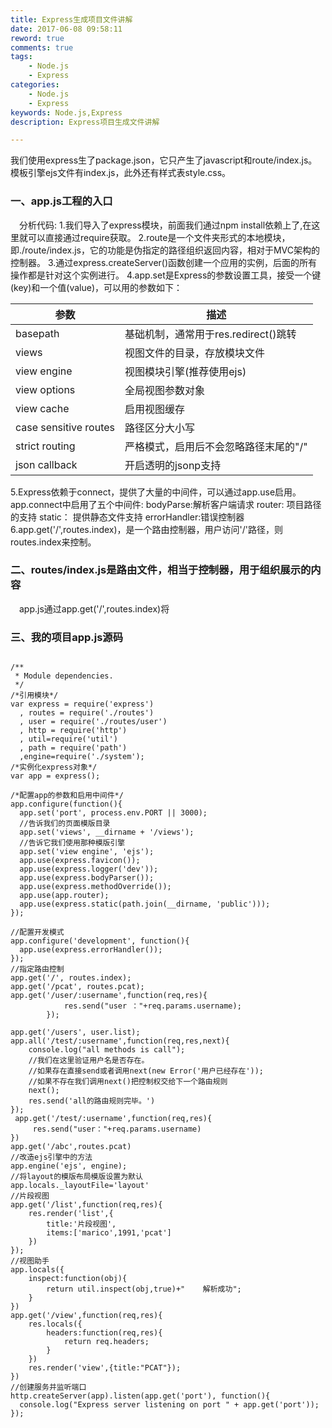```yaml
---
title: Express生成项目文件讲解
date: 2017-06-08 09:58:11
reword: true
comments: true
tags:
	- Node.js
	- Express
categories:
	- Node.js
	- Express
keywords: Node.js,Express
description: Express项目生成文件讲解

---
```

我们使用express生了package.json，它只产生了javascript和route/index.js。模板引擎ejs文件有index.js，此外还有样式表style.css。
### 一、app.js工程的入口
&emsp;分析代码:
1.我们导入了express模块，前面我们通过npm install依赖上了,在这里就可以直接通过require获取。
2.route是一个文件夹形式的本地模块，即./route/index.js，它的功能是伪指定的路径组织返回内容，相对于MVC架构的控制器。
3.通过express.createServer()函数创建一个应用的实例，后面的所有操作都是针对这个实例进行。
4.app.set是Express的参数设置工具，接受一个键(key)和一个值(value)，可以用的参数如下：

|    参数 |描述     | 
| --- | --- |
|   basepath  |基础机制，通常用于res.redirect()跳转   |  
|    views | 视图文件的目录，存放模块文件    |  
|    view engine | 视图模块引擎(推荐使用ejs)    |  
| view options| 全局视图参数对象|
|view cache|启用视图缓存|
|case sensitive routes|路径区分大小写|
|strict routing|严格模式，启用后不会忽略路径末尾的"/"|
|json callback|开启透明的jsonp支持|
5.Express依赖于connect，提供了大量的中间件，可以通过app.use启用。app.connect中启用了五个中间件:
bodyParse:解析客户端请求
router: 项目路径的支持
static： 提供静态文件支持
errorHandler:错误控制器
6.app.get('/',routes.index)，是一个路由控制器，用户访问'/'路径，则routes.index来控制。
### 二、routes/index.js是路由文件，相当于控制器，用于组织展示的内容
&emsp;app.js通过app.get('/',routes.index)将
### 三、我的项目app.js源码
```

/**
 * Module dependencies.
 */
/*引用模块*/
var express = require('express')
  , routes = require('./routes')
  , user = require('./routes/user')
  , http = require('http')
  , util=require('util')
  , path = require('path')
  ,engine=require('./system');
/*实例化express对象*/
var app = express();

/*配置app的参数和启用中间件*/
app.configure(function(){
  app.set('port', process.env.PORT || 3000);
  //告诉我们的页面模版目录
  app.set('views', __dirname + '/views');
  //告诉它我们使用那种模版引擎
  app.set('view engine', 'ejs');
  app.use(express.favicon());
  app.use(express.logger('dev'));
  app.use(express.bodyParser());
  app.use(express.methodOverride());
  app.use(app.router);
  app.use(express.static(path.join(__dirname, 'public')));
});

//配置开发模式
app.configure('development', function(){
  app.use(express.errorHandler());
});
//指定路由控制
app.get('/', routes.index);
app.get('/pcat', routes.pcat);
app.get('/user/:username',function(req,res){
            res.send("user ："+req.params.username);
        });

app.get('/users', user.list);
app.all('/test/:username',function(req,res,next){
	console.log("all methods is call");
	//我们在这里验证用户名是否存在。
	//如果存在直接send或者调用next(new Error('用户已经存在'));
	//如果不存在我们调用next()把控制权交给下一个路由规则
	next();
	res.send('all的路由规则完毕。')
});
 app.get('/test/:username',function(req,res){
     res.send("user："+req.params.username)
})
app.get('/abc',routes.pcat)
//改造ejs引擎中的方法
app.engine('ejs', engine);
//将layout的模版布局模版设置为默认
app.locals._layoutFile='layout'
//片段视图
app.get('/list',function(req,res){
	res.render('list',{
		title:'片段视图',
		items:['marico',1991,'pcat']
	})
});
//视图助手
app.locals({
	inspect:function(obj){
		return util.inspect(obj,true)+"    解析成功";
	}
})
app.get('/view',function(req,res){
	res.locals({
		headers:function(req,res){
			return req.headers;
		}
	})
	res.render('view',{title:"PCAT"});
})
//创建服务并监听端口
http.createServer(app).listen(app.get('port'), function(){
  console.log("Express server listening on port " + app.get('port'));
});
```
